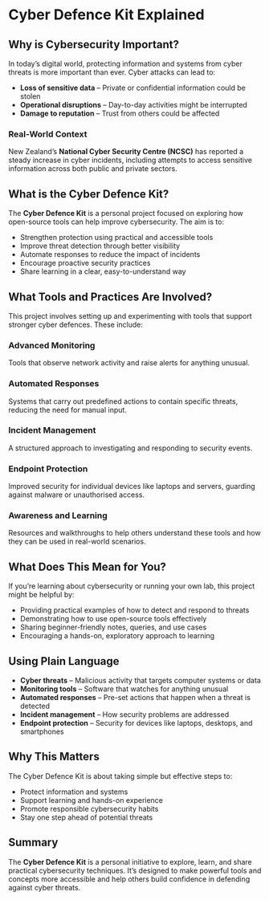 # **Cyber Defence Kit Explained**

## **Why is Cybersecurity Important?**

In today’s digital world, protecting information and systems from cyber threats is more important than ever. Cyber attacks can lead to:

- **Loss of sensitive data** – Private or confidential information could be stolen
- **Operational disruptions** – Day-to-day activities might be interrupted
- **Damage to reputation** – Trust from others could be affected

### **Real-World Context**

New Zealand’s **National Cyber Security Centre (NCSC)** has reported a steady increase in cyber incidents, including attempts to access sensitive information across both public and private sectors.

## **What is the Cyber Defence Kit?**

The **Cyber Defence Kit** is a personal project focused on exploring how open-source tools can help improve cybersecurity. The aim is to:

- Strengthen protection using practical and accessible tools
- Improve threat detection through better visibility
- Automate responses to reduce the impact of incidents
- Encourage proactive security practices
- Share learning in a clear, easy-to-understand way

## **What Tools and Practices Are Involved?**

This project involves setting up and experimenting with tools that support stronger cyber defences. These include:

### **Advanced Monitoring**

Tools that observe network activity and raise alerts for anything unusual.

### **Automated Responses**

Systems that carry out predefined actions to contain specific threats, reducing the need for manual input.

### **Incident Management**

A structured approach to investigating and responding to security events.

### **Endpoint Protection**

Improved security for individual devices like laptops and servers, guarding against malware or unauthorised access.

### **Awareness and Learning**

Resources and walkthroughs to help others understand these tools and how they can be used in real-world scenarios.

## **What Does This Mean for You?**

If you’re learning about cybersecurity or running your own lab, this project might be helpful by:

- Providing practical examples of how to detect and respond to threats
- Demonstrating how to use open-source tools effectively
- Sharing beginner-friendly notes, queries, and use cases
- Encouraging a hands-on, exploratory approach to learning

## **Using Plain Language**

- **Cyber threats** – Malicious activity that targets computer systems or data
- **Monitoring tools** – Software that watches for anything unusual
- **Automated responses** – Pre-set actions that happen when a threat is detected
- **Incident management** – How security problems are addressed
- **Endpoint protection** – Security for devices like laptops, desktops, and smartphones

## **Why This Matters**

The Cyber Defence Kit is about taking simple but effective steps to:

- Protect information and systems
- Support learning and hands-on experience
- Promote responsible cybersecurity habits
- Stay one step ahead of potential threats

## **Summary**

The **Cyber Defence Kit** is a personal initiative to explore, learn, and share practical cybersecurity techniques. It’s designed to make powerful tools and concepts more accessible and help others build confidence in defending against cyber threats.